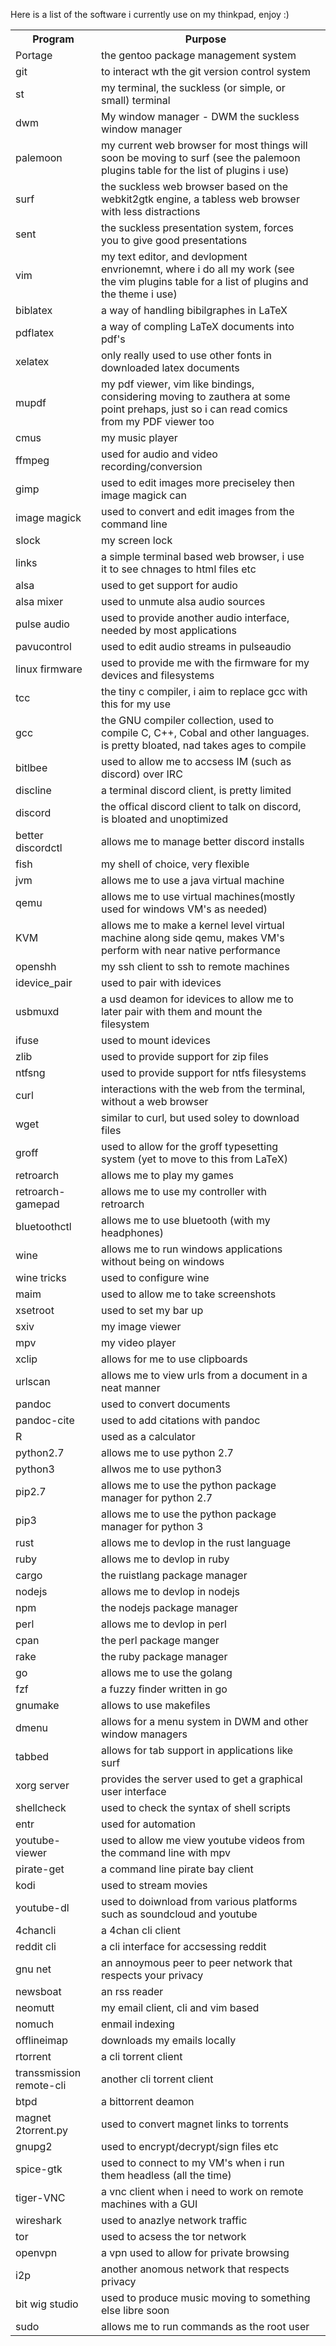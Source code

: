 Here is a list of the software i currently use on my thinkpad, enjoy :)
<table>
<tr>
<th>  Program </th>
<th> Purpose </th>
</tr>
<tr><td>Portage </td><td> the gentoo package management system </td></tr>
<tr><td>git </td><td> to interact wth the git version control system </td></tr>
<tr><td>st </td><td> my terminal, the suckless (or simple, or small) terminal </td></tr>
<tr><td>dwm </td><td> My window manager - DWM the suckless window manager </td></tr>
<tr><td>palemoon </td><td> my current web browser for most things will soon be moving to surf (see the palemoon plugins table for the list of plugins i use) </td><td> </td></tr>
<tr><td>surf </td><td> the suckless web browser based on the webkit2gtk engine, a tabless web browser with less distractions </td></tr>
<tr><td>sent </td><td> the suckless presentation system, forces you to give good presentations </td></tr>
<tr><td>vim </td><td> my text editor, and devlopment envrionemnt, where i do all my work (see the vim plugins table for a list of plugins and the theme i use) </td><td> </td></tr>
<tr><td>biblatex </td><td> a way of handling bibilgraphes in LaTeX </td></tr>
<tr><td>pdflatex </td><td> a way of compling LaTeX documents into pdf's </td></tr>
<tr><td>xelatex </td><td> only really used to use other fonts in downloaded latex documents </td></tr>
<tr><td>mupdf </td><td> my pdf viewer, vim like bindings, considering moving to zauthera at some point prehaps, just so i can read comics from my PDF viewer too </td></tr>
<tr><td>cmus </td><td> my music player </td></tr>
<tr><td>ffmpeg </td><td> used for audio and video recording/conversion </td></tr>
<tr><td>gimp </td><td> used to edit images more preciseley then image magick can </td></tr>
<tr><td>image magick </td><td> used to convert and edit images from the command line </td></tr>
<tr><td>slock </td><td> my screen lock </td></tr>
<tr><td>links </td><td> a simple terminal based web browser, i use it to see chnages to html files etc </td></tr>
<tr><td>alsa </td><td> used to get support for audio </td></tr>
<tr><td>alsa mixer </td><td> used to unmute alsa audio sources </td></tr>
<tr><td>pulse audio </td><td> used to provide another audio interface, needed by most applications </td></tr>
<tr><td>pavucontrol </td><td> used to edit audio streams in pulseaudio </td></tr>
<tr><td>linux firmware </td><td> used to provide me with the firmware for my devices and filesystems </td></tr>
<tr><td>tcc </td><td> the tiny c compiler, i aim to replace gcc with this for my use </td></tr>
<tr><td>gcc </td><td> the GNU compiler collection, used to compile C, C++, Cobal and other languages. is pretty bloated, nad takes ages to compile </td></tr>
<tr><td>bitlbee </td><td> used to allow me to accsess IM (such as discord) over IRC </td></tr>
<tr><td>discline </td><td> a terminal discord client, is pretty limited </td></tr>
<tr><td>discord </td><td> the offical discord client to talk on discord, is bloated and unoptimized </td></tr>
<tr><td>better discordctl</td><td> allows me to manage better discord installs </td></tr>
<tr><td>fish </td><td> my shell of choice, very flexible </td></tr>
<tr><td>jvm </td><td> allows me to use a java virtual machine </td></tr>
<tr><td>qemu </td><td> allows me to use virtual machines(mostly used for windows VM's as needed) </td></tr>
<tr><td>KVM </td><td> allows me to make a kernel level virtual machine along side qemu, makes VM's perform with near native performance </td></tr>
<tr><td>openshh </td><td> my ssh client to ssh to remote machines </td><td> </td></tr>
<tr><td>idevice_pair </td><td> used to pair with idevices </td></tr>
<tr><td>usbmuxd </td><td> a usd deamon for idevices to allow me to later pair with them and mount the filesystem </td></tr>
<tr><td>ifuse </td><td> used to mount idevices </td></tr>
<tr><td>zlib </td><td> used to provide support for zip files </td></tr>
<tr><td>ntfsng </td><td> used to provide support for ntfs filesystems </td></tr>
<tr><td>curl </td><td> interactions with the web from the terminal, without a web browser </td></tr>
<tr><td>wget </td><td> similar to curl, but used soley to download files </td></tr>
<tr><td>groff </td><td> used to allow for the groff typesetting system (yet to move to this from LaTeX) </td></tr>
<tr><td>retroarch </td><td> allows me to play my games </td></tr>
<tr><td>retroarch-gamepad </td><td> allows me to use my controller with retroarch </td></tr>
<tr><td>bluetoothctl </td><td> allows me to use bluetooth (with my headphones) </td></tr>
<tr><td>wine </td><td> allows me to run windows applications without being on windows </td></tr>
<tr><td>wine tricks </td><td> used to configure wine </td></tr>
<tr><td>maim </td><td> used to allow me to take screenshots </td></tr>
<tr><td>xsetroot </td><td> used to set my bar up </td></tr>
<tr><td>sxiv </td><td> my image viewer </td></tr>
<tr><td>mpv </td><td> my video player </td></tr>
<tr><td>xclip </td><td> allows for me to use clipboards </td></tr>
<tr><td>urlscan </td><td> allows me to view urls from a document in a neat manner </td></tr>
<tr><td>pandoc </td><td> used to convert documents </td></tr>
<tr><td>pandoc-cite  </td><td> used to add citations with pandoc </td></tr>
<tr><td>R </td><td> used as a calculator </td></tr>
<tr><td>python2.7 </td><td> allows me to use python 2.7 </td></tr>
<tr><td>python3 </td><td> allwos me to use python3 </td></tr>
<tr><td>pip2.7 </td><td> allows me to use the python package manager for python 2.7 </td></tr>
<tr><td>pip3 </td><td> allows me to use the python package manager for python 3 </td></tr>
<tr><td>rust </td><td> allows me to devlop in the rust language </td></tr>
<tr><td>ruby </td><td> allows me to devlop in ruby </td></tr>
<tr><td>cargo </td><td> the ruistlang package manager </td></tr>
<tr><td>nodejs </td><td> allows me to devlop in nodejs </td></tr>
<tr><td>npm </td><td> the nodejs package manager </td></tr>
<tr><td>perl </td><td> allows me to devlop in perl </td></tr>
<tr><td>cpan </td><td> the perl package manger </td></tr>
<tr><td>rake </td><td> the ruby package manager </td></tr>
<tr><td>go </td><td> allows me to use the golang </td></tr>
<tr><td>fzf </td><td> a fuzzy finder written in go </td></tr>
<tr><td>gnumake </td><td> allows to use makefiles </td></tr>
<tr><td>dmenu </td><td> allows for a menu system in DWM and other window managers </td></tr>
<tr><td>tabbed </td><td> allows for tab support in applications like surf </td></tr>
<tr><td>xorg server </td><td> provides the server used to get a graphical user interface </td></tr>
<tr><td>shellcheck </td><td> used to check the syntax of shell scripts </td></tr>
<tr><td>entr </td><td> used for automation </td></tr>
<tr><td>youtube-viewer </td><td> used to allow me view youtube videos from the command line with mpv </td></tr>
<tr><td>pirate-get </td><td> a command line pirate bay client </td></tr>
<tr><td>kodi </td><td> used to stream movies </td></tr>
<tr><td>youtube-dl </td><td> used to doiwnload from various platforms such as soundcloud and youtube </td></tr>
<tr><td>4chancli </td><td> a 4chan cli client </td></tr>
<tr><td>reddit cli </td><td> a cli interface for accsessing reddit </td></tr>
<tr><td>gnu net </td><td> an annoymous peer to peer network that respects your privacy </td></tr>
<tr><td>newsboat </td><td> an rss reader </td></tr>
<tr><td>neomutt </td><td> my email client, cli and vim based </td></tr>
<tr><td>nomuch </td><td> enmail indexing </td></tr>
<tr><td>offlineimap </td><td> downloads my emails locally </td></tr>
<tr><td>rtorrent </td><td> a cli torrent client </td></tr>
<tr><td>transsmission remote-cli </td><td> another cli torrent client </td></tr>
<tr><td>btpd </td><td> a bittorrent deamon </td></tr>
<tr><td>magnet 2torrent.py </td><td> used to convert magnet links to torrents </td></tr>
<tr><td>gnupg2 </td><td>  used to encrypt/decrypt/sign files etc </td></tr>
<tr><td>spice-gtk </td><td> used to connect to my VM's when i run them headless (all the time) </td></tr>
<tr><td>tiger-VNC </td><td> a vnc client when i need to work on remote machines with a GUI </td></tr>
<tr><td>wireshark </td><td> used to anazlye network traffic </td></tr>
<tr><td>tor </td><td> used to acsess the tor network </td></tr>
<tr><td>openvpn </td><td> a vpn used to allow for private browsing </td></tr>
<tr><td>i2p </td><td> another anomous network that respects privacy </td></tr>
<tr><td>bit wig studio </td><td> used to produce music moving to something else libre soon </td></tr>
<tr><td>sudo </td><td> allows me to run commands as the root user </td></tr>
</table>
